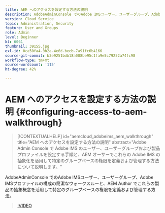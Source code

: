 ```yaml
---
title: AEM へのアクセスを設定する方法の説明
description: AdobeAdminConsole でのAdobe IMSユーザー、ユーザーグループ、Adobe IMSプロファイルの構成の簡潔なウォークスルーと、AEM Author でこれらの製品の抽象概念を活用して特定のグループベースの権限を定義および管理する方法。
version: Cloud Service
topic: Administration, Security
feature: User and Groups
role: Admin
level: Beginner
kt: 6061
thumbnail: 39155.jpg
exl-id: 0ca50fa4-0b2a-4e6d-becb-7a91fc6b4166
source-git-commit: b3e9251bdb18a008be95c1fa9e5c79252a74fc98
workflow-type: tm+mt
source-wordcount: '115'
ht-degree: 42%

---
```


# AEM へのアクセスを設定する方法の説明 {#configuring-access-to-aem-walkthrough}

>[!CONTEXTUALHELP]
>id="aemcloud_adobeims_aem_walkthrough"
>title="AEM へのアクセスを設定する方法の説明"
>abstract="Adobe Admin Console で Adobe IMS のユーザー、ユーザーグループおよび製品プロファイルを設定する手順と、AEM オーサーでこれらの Adobe IMS の抽象化を活用して特定のグループベースの権限を定義および管理する方法について説明します。"

AdobeAdminConsole でのAdobe IMSユーザー、ユーザーグループ、Adobe IMSプロファイルの構成の簡潔なウォークスルーと、AEM Author でこれらの製品の抽象概念を活用して特定のグループベースの権限を定義および管理する方法。

>[!VIDEO](https://video.tv.adobe.com/v/39155?quality=12&learn=on)
